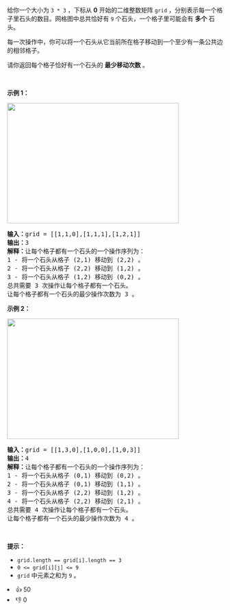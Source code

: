<p>给你一个大小为 <code>3 * 3</code>&nbsp;，下标从 <strong>0</strong>&nbsp;开始的二维整数矩阵&nbsp;<code>grid</code>&nbsp;，分别表示每一个格子里石头的数目。网格图中总共恰好有&nbsp;<code>9</code>&nbsp;个石头，一个格子里可能会有 <strong>多个</strong>&nbsp;石头。</p>

<p>每一次操作中，你可以将一个石头从它当前所在格子移动到一个至少有一条公共边的相邻格子。</p>

<p>请你返回每个格子恰好有一个石头的 <strong>最少移动次数</strong>&nbsp;。</p>

<p>&nbsp;</p>

<p><strong class="example">示例 1：</strong></p>

<p><img alt="" src="https://assets.leetcode.com/uploads/2023/08/23/example1-3.svg" style="width: 401px; height: 281px;" /></p>

<pre>
<b>输入：</b>grid = [[1,1,0],[1,1,1],[1,2,1]]
<b>输出：</b>3
<b>解释：</b>让每个格子都有一个石头的一个操作序列为：
1 - 将一个石头从格子 (2,1) 移动到 (2,2) 。
2 - 将一个石头从格子 (2,2) 移动到 (1,2) 。
3 - 将一个石头从格子 (1,2) 移动到 (0,2) 。
总共需要 3 次操作让每个格子都有一个石头。
让每个格子都有一个石头的最少操作次数为 3 。
</pre>

<p><strong class="example">示例 2：</strong></p>

<p><img alt="" src="https://assets.leetcode.com/uploads/2023/08/23/example2-2.svg" style="width: 401px; height: 281px;" /></p>

<pre>
<b>输入：</b>grid = [[1,3,0],[1,0,0],[1,0,3]]
<b>输出：</b>4
<b>解释：</b>让每个格子都有一个石头的一个操作序列为：
1 - 将一个石头从格子 (0,1) 移动到 (0,2) 。
2 - 将一个石头从格子 (0,1) 移动到 (1,1) 。
3 - 将一个石头从格子 (2,2) 移动到 (1,2) 。
4 - 将一个石头从格子 (2,2) 移动到 (2,1) 。
总共需要 4 次操作让每个格子都有一个石头。
让每个格子都有一个石头的最少操作次数为 4 。
</pre>

<p>&nbsp;</p>

<p><strong>提示：</strong></p>

<ul> 
 <li><code>grid.length == grid[i].length == 3</code></li> 
 <li><code>0 &lt;= grid[i][j] &lt;= 9</code></li> 
 <li><code>grid</code>&nbsp;中元素之和为&nbsp;<code>9</code> 。</li> 
</ul>

<div><li>👍 50</li><li>👎 0</li></div>